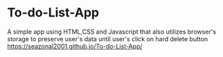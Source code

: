 # To-do-List-App
 A simple app using HTML,CSS and Javascript that also utilizes browser's storage to preserve user's data until user's click on hard delete button
  https://seazonal2001.github.io/To-do-List-App/
